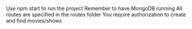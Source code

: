 Use npm start to run the project
Remember to have MongoDB running
All routes are specified in the routes folder
You require authorization to create and find movies/shows